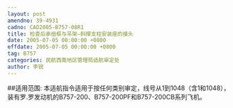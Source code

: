 ```yaml
---
layout: post
amendno: 39-4931
cadno: CAD2005-B757-08R1
title: 检查后承扭框与吊架—斜撑支柱安装座的接头
date: 2005-07-05 00:00:00 +0800
effdate: 2005-07-05 00:00:00 +0800
tag: B757
categories: 民航西南地区管理局适航审定处
author: 李锐
---
```


##适用范围:
本适航指令适用于按任何类别审定，线号从1到1048（含1和1048），装有罗.罗发动机的B757-200、B757-200PF和B757-200CB系列飞机。


